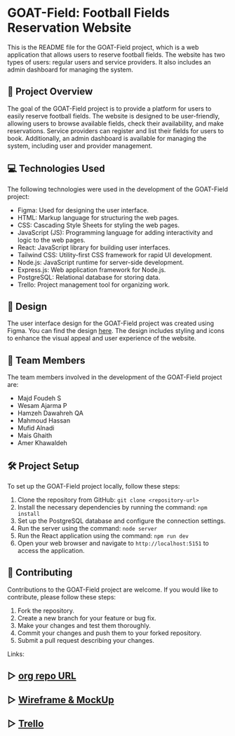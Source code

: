 # GOAT-Field: Football Fields Reservation Website

This is the README file for the GOAT-Field project, which is a web application that allows users to reserve football fields. The website has two types of users: regular users and service providers. It also includes an admin dashboard for managing the system.

## :rocket: Project Overview

The goal of the GOAT-Field project is to provide a platform for users to easily reserve football fields. The website is designed to be user-friendly, allowing users to browse available fields, check their availability, and make reservations. Service providers can register and list their fields for users to book. Additionally, an admin dashboard is available for managing the system, including user and provider management.

## :computer: Technologies Used

The following technologies were used in the development of the GOAT-Field project:

- Figma: Used for designing the user interface.
- HTML: Markup language for structuring the web pages.
- CSS: Cascading Style Sheets for styling the web pages.
- JavaScript (JS): Programming language for adding interactivity and logic to the web pages.
- React: JavaScript library for building user interfaces.
- Tailwind CSS: Utility-first CSS framework for rapid UI development.
- Node.js: JavaScript runtime for server-side development.
- Express.js: Web application framework for Node.js.
- PostgreSQL: Relational database for storing data.
- Trello: Project management tool for organizing work.

## :art: Design

The user interface design for the GOAT-Field project was created using Figma. You can find the design [here](#). The design includes styling and icons to enhance the visual appeal and user experience of the website.

## :busts_in_silhouette: Team Members

The team members involved in the development of the GOAT-Field project are:

- Majd Foudeh S
- Wesam Ajarma P
- Hamzeh Dawahreh QA
- Mahmoud Hassan
- Mufid Alnadi
- Mais Ghaith
- Amer Khawaldeh

## :hammer_and_wrench: Project Setup

To set up the GOAT-Field project locally, follow these steps:

1. Clone the repository from GitHub: `git clone <repository-url>`
2. Install the necessary dependencies by running the command: `npm install`
3. Set up the PostgreSQL database and configure the connection settings.
4. Run the server using the command: `node server`
5. Run the React application using the command: `npm run dev`
6. Open your web browser and navigate to `http://localhost:5151` to access the application.

## :raised_hands: Contributing

Contributions to the GOAT-Field project are welcome. If you would like to contribute, please follow these steps:

1. Fork the repository.
2. Create a new branch for your feature or bug fix.
3. Make your changes and test them thoroughly.
4. Commit your changes and push them to your forked repository.
5. Submit a pull request describing your changes.

 Links:
## ▷ [org repo URL](https://github.com/GOAT-Field-project)
## ▷ [ Wireframe & MockUp](https://www.figma.com/file/O8meLgfNfAL0btyeM3Ssrm/Untitled?type=design&node-id=0-1&t=WD2p2BpR62UGWa65-0)
## ▷ [Trello ](https://trello.com/b/4gtNg91V/goat-project)
